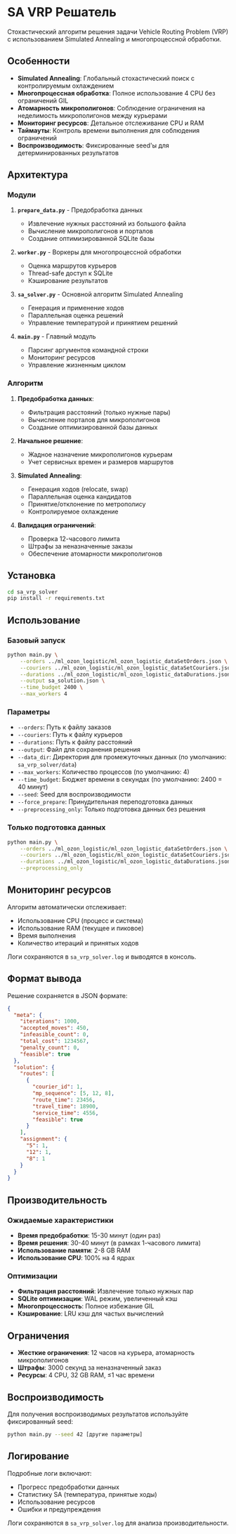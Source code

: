 # SA VRP Решатель

Стохастический алгоритм решения задачи Vehicle Routing Problem (VRP) с использованием Simulated Annealing и многопроцессной обработки.

## Особенности

- **Simulated Annealing**: Глобальный стохастический поиск с контролируемым охлаждением
- **Многопроцессная обработка**: Полное использование 4 CPU без ограничений GIL
- **Атомарность микрополигонов**: Соблюдение ограничения на неделимость микрополигонов между курьерами
- **Мониторинг ресурсов**: Детальное отслеживание CPU и RAM
- **Таймауты**: Контроль времени выполнения для соблюдения ограничений
- **Воспроизводимость**: Фиксированные seed'ы для детерминированных результатов

## Архитектура

### Модули

1. **`prepare_data.py`** - Предобработка данных
   - Извлечение нужных расстояний из большого файла
   - Вычисление микрополигонов и порталов
   - Создание оптимизированной SQLite базы

2. **`worker.py`** - Воркеры для многопроцессной обработки
   - Оценка маршрутов курьеров
   - Thread-safe доступ к SQLite
   - Кэширование результатов

3. **`sa_solver.py`** - Основной алгоритм Simulated Annealing
   - Генерация и применение ходов
   - Параллельная оценка решений
   - Управление температурой и принятием решений

4. **`main.py`** - Главный модуль
   - Парсинг аргументов командной строки
   - Мониторинг ресурсов
   - Управление жизненным циклом

### Алгоритм

1. **Предобработка данных**:
   - Фильтрация расстояний (только нужные пары)
   - Вычисление порталов для микрополигонов
   - Создание оптимизированной базы данных

2. **Начальное решение**:
   - Жадное назначение микрополигонов курьерам
   - Учет сервисных времен и размеров маршрутов

3. **Simulated Annealing**:
   - Генерация ходов (relocate, swap)
   - Параллельная оценка кандидатов
   - Принятие/отклонение по метрополису
   - Контролируемое охлаждение

4. **Валидация ограничений**:
   - Проверка 12-часового лимита
   - Штрафы за неназначенные заказы
   - Обеспечение атомарности микрополигонов

## Установка

```bash
cd sa_vrp_solver
pip install -r requirements.txt
```

## Использование

### Базовый запуск

```bash
python main.py \
    --orders ../ml_ozon_logistic/ml_ozon_logistic_dataSetOrders.json \
    --couriers ../ml_ozon_logistic/ml_ozon_logistic_dataSetCouriers.json \
    --durations ../ml_ozon_logistic/ml_ozon_logistic_dataDurations.json \
    --output sa_solution.json \
    --time_budget 2400 \
    --max_workers 4
```

### Параметры

- `--orders`: Путь к файлу заказов
- `--couriers`: Путь к файлу курьеров  
- `--durations`: Путь к файлу расстояний
- `--output`: Файл для сохранения решения
- `--data_dir`: Директория для промежуточных данных (по умолчанию: `sa_vrp_solver/data`)
- `--max_workers`: Количество процессов (по умолчанию: 4)
- `--time_budget`: Бюджет времени в секундах (по умолчанию: 2400 = 40 минут)
- `--seed`: Seed для воспроизводимости
- `--force_prepare`: Принудительная переподготовка данных
- `--preprocessing_only`: Только подготовка данных без решения

### Только подготовка данных

```bash
python main.py \
    --orders ../ml_ozon_logistic/ml_ozon_logistic_dataSetOrders.json \
    --couriers ../ml_ozon_logistic/ml_ozon_logistic_dataSetCouriers.json \
    --durations ../ml_ozon_logistic/ml_ozon_logistic_dataDurations.json \
    --preprocessing_only
```

## Мониторинг ресурсов

Алгоритм автоматически отслеживает:
- Использование CPU (процесс и система)
- Использование RAM (текущее и пиковое)
- Время выполнения
- Количество итераций и принятых ходов

Логи сохраняются в `sa_vrp_solver.log` и выводятся в консоль.

## Формат вывода

Решение сохраняется в JSON формате:

```json
{
  "meta": {
    "iterations": 1000,
    "accepted_moves": 450,
    "infeasible_count": 0,
    "total_cost": 1234567,
    "penalty_count": 0,
    "feasible": true
  },
  "solution": {
    "routes": [
      {
        "courier_id": 1,
        "mp_sequence": [5, 12, 8],
        "route_time": 23456,
        "travel_time": 18900,
        "service_time": 4556,
        "feasible": true
      }
    ],
    "assignment": {
      "5": 1,
      "12": 1,
      "8": 1
    }
  }
}
```

## Производительность

### Ожидаемые характеристики

- **Время предобработки**: 15-30 минут (один раз)
- **Время решения**: 30-40 минут (в рамках 1-часового лимита)
- **Использование памяти**: 2-8 GB RAM
- **Использование CPU**: 100% на 4 ядрах

### Оптимизации

- **Фильтрация расстояний**: Извлечение только нужных пар
- **SQLite оптимизации**: WAL режим, увеличенный кэш
- **Многопроцессность**: Полное избежание GIL
- **Кэширование**: LRU кэш для частых вычислений

## Ограничения

- **Жесткие ограничения**: 12 часов на курьера, атомарность микрополигонов
- **Штрафы**: 3000 секунд за неназначенный заказ
- **Ресурсы**: 4 CPU, 32 GB RAM, ≤1 час времени

## Воспроизводимость

Для получения воспроизводимых результатов используйте фиксированный seed:

```bash
python main.py --seed 42 [другие параметры]
```

## Логирование

Подробные логи включают:
- Прогресс предобработки данных
- Статистику SA (температура, принятые ходы)
- Использование ресурсов
- Ошибки и предупреждения

Логи сохраняются в `sa_vrp_solver.log` для анализа производительности.
